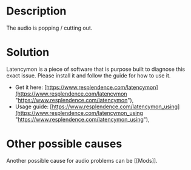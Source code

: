 # Description
The audio is popping / cutting out.
# Solution
Latencymon is a piece of software that is purpose built to diagnose this exact issue. Please install it and follow the guide for how to use it.

- Get it here: [https://www.resplendence.com/latencymon](https://www.resplendence.com/latencymon "https://www.resplendence.com/latencymon"),
- Usage guide: [https://www.resplendence.com/latencymon_using](https://www.resplendence.com/latencymon_using "https://www.resplendence.com/latencymon_using"),
# Other possible causes
Another possible cause for audio problems can be [[Mods]].